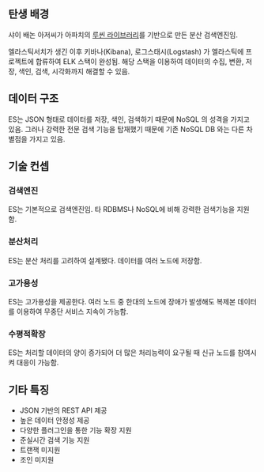 ## 탄생 배경
샤이 배논 아저씨가 아파치의 [루씬 라이브러리](https://github.com/ChoSeyoung/TIL/blob/main/%EC%97%98%EB%9D%BC%EC%8A%A4%ED%8B%B1%EC%84%9C%EC%B9%98%20%EB%B0%94%EC%9D%B4%EB%B8%94/ref/%EB%A3%A8%EC%94%AC%20%EB%9D%BC%EC%9D%B4%EB%B8%8C%EB%9F%AC%EB%A6%AC%EA%B0%80%20%EB%AD%90%EC%97%90%EC%9A%94%3F.md)를 기반으로 만든 분산 검색엔진임.

엘라스틱서치가 생긴 이후 키바나(Kibana), 로그스태시(Logstash) 가 엘라스틱에 프로젝트에 합류하여 ELK 스택이 완성됨.
해당 스택을 이용하여 데이터의 수집, 변환, 저장, 색인, 검색, 시각화까지 해결할 수 있음.

## 데이터 구조
ES는 JSON 형태로 데이터를 저장, 색인, 검색하기 때문에 NoSQL 의 성격을 가지고 있음.
그러나 강력한 전문 검색 기능을 탑재했기 때문에 기존 NoSQL DB 와는 다른 차별점을 가지고 있음.

## 기술 컨셉
### 검색엔진
ES는 기본적으로 검색엔진임. 타 RDBMS나 NoSQL에 비해 강력한 검색기능을 지원함.

### 분산처리
ES는 분산 처리를 고려하여 설계됐다. 데이터를 여러 노드에 저장함.

### 고가용성
ES는 고가용성을 제공한다. 여러 노드 중 한대의 노드에 장애가 발생해도 복제본 데이터를 이용하여 무중단 서비스 지속이 가능함.

### 수평적확장
ES는 처리할 데이터의 양이 증가되어 더 많은 처리능력이 요구될 때 신규 노드를 참여시켜 대응이 가능함.

## 기타 특징
- JSON 기반의 REST API 제공
- 높은 데이터 안정성 제공
- 다양한 플러그인을 통한 기능 확장 지원
- 준실시간 검색 기능 지원
- 트랜잭 미지원
- 조인 미지원

